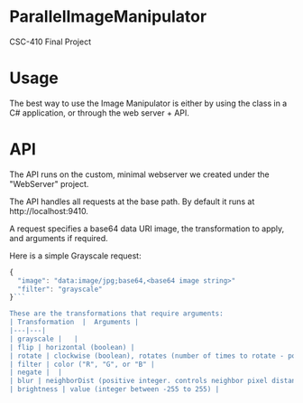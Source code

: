 # ParallelImageManipulator
CSC-410 Final Project

# Usage
The best way to use the Image Manipulator is either by using the class in a C# application, or through the web server + API.

# API
The API runs on the custom, minimal webserver we created under the "WebServer" project. 

The API handles all requests at the base path. By default it runs at http://localhost:9410.

A request specifies a base64 data URI image, the transformation to apply, and arguments if required.

Here is a simple Grayscale request:

```javascript
{
  "image": "data:image/jpg;base64,<base64 image string>"
  "filter": "grayscale"
}```

These are the transformations that require arguments:
| Transformation  |  Arguments |
|---|---|
| grayscale |   |
| flip | horizontal (boolean) |
| rotate | clockwise (boolean), rotates (number of times to rotate - positive integer) |
| filter | color ("R", "G", or "B" |
| negate |  |
| blur | neighborDist (positive integer. controls neighbor pixel distance to us for blur) |
| brightness | value (integer between -255 to 255) |

